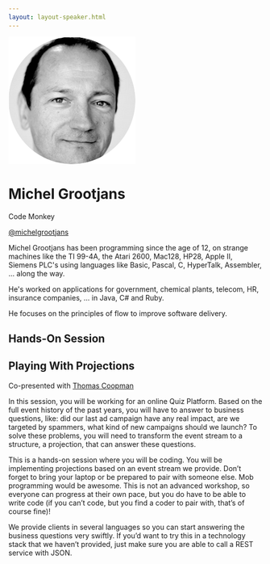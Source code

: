 ```yaml
---
layout: layout-speaker.html
---
```

<div class="container section featured-speaker">
  <div class="row">
    <div class="col-xs-12 col-sm-2 img-container">
      <img class="speaker-page-img" src="../img/speakers/Michel-Grootjans-ON.png">
    </div>
    <div class="col-xs-12 col-sm-10 copy-container">
        <h1 class="speaker-header">Michel Grootjans</h1>
        <span class="speaker-subtitle">Code Monkey</span>
        <p><a class="speaker-handle" href="https://twitter.com/michelgrootjans" target="_blank">@michelgrootjans</a></p>
        <p>Michel Grootjans has been programming since the age of 12, on strange machines like the TI 99-4A, the Atari 2600, Mac128, HP28, Apple II, Siemens PLC's using languages like Basic, Pascal, C, HyperTalk, Assembler, ... along the way.</p>
        <p>He's worked on applications for government, chemical plants, telecom, HR, insurance companies, ... in Java, C# and Ruby.</p>
        <p>He focuses on the principles of flow to improve software delivery.</p>
        <h2>Hands-On Session</h2>
        <h2 class="gold">Playing With Projections</h2>
        <p>Co-presented with <a href="thomas-coopman.html">Thomas Coopman</a></p>
        <p>In this session, you will be working for an online Quiz Platform. Based on the full event history of the past years, you will have to answer to business questions, like: did our last ad campaign have any real impact, are we targeted by spammers, what kind of new campaigns should we launch? To solve these problems, you will need to transform the event stream to a structure, a projection, that can answer these questions.</p>
        <p>This is a hands-on session where you will be coding. You will be implementing projections based on an event stream we provide. Don’t forget to bring your laptop or be prepared to pair with someone else. Mob programming would be awesome. This is not an advanced workshop, so everyone can progress at their own pace, but you do have to be able to write code (if you can’t code, but you find a coder to pair with, that’s of course fine)!</p>
        <p>We provide clients in several languages so you can start answering the business questions very swiftly. If you’d want to try this in a technology stack that we haven’t provided, just make sure you are able to call a REST service with JSON.</p>
    </div>
  </div>
</div>